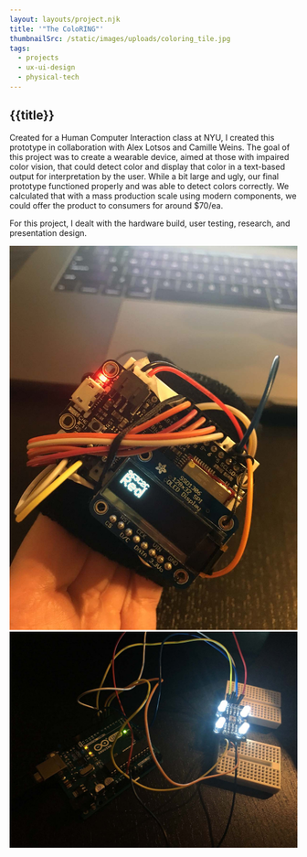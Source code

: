 ```yaml
---
layout: layouts/project.njk
title: '"The ColoRING"'
thumbnailSrc: /static/images/uploads/coloring_tile.jpg
tags:
  - projects
  - ux-ui-design
  - physical-tech
---
```

## {{title}}

Created for a Human Computer Interaction class at NYU, I created this prototype in collaboration with Alex Lotsos and Camille Weins. The goal of this project was to create a wearable device, aimed at those with impaired color vision, that could detect color and display that color in a text-based output for interpretation by the user. While a bit large and ugly, our final prototype functioned properly and was able to detect colors correctly. We calculated that with a mass production scale using modern components, we could offer the product to consumers for around $70/ea.

For this project, I dealt with the hardware build, user testing, research, and presentation design.

<div class="frame">
<img src="/static/images/uploads/img_0689_reduced.jpg" class="object-fit:scale-down"></img>
</div>

<div class="frame">
<img src="/static/images/uploads/img_0645_reduced.jpg" class="object-fit:contain"></img>
</div>
